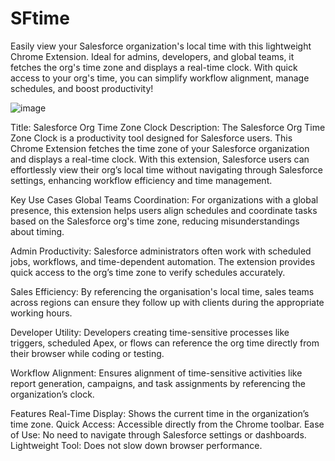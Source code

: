 # SFtime
Easily view your Salesforce organization's local time with this lightweight Chrome Extension. Ideal for admins, developers, and global teams, it fetches the org's time zone and displays a real-time clock. With quick access to your org's time, you can simplify workflow alignment, manage schedules, and boost productivity!

![image](https://github.com/user-attachments/assets/1ff887ba-1b9a-4cc4-86b6-7c36178c787f)


Title: Salesforce Org Time Zone Clock
Description:
The Salesforce Org Time Zone Clock is a productivity tool designed for Salesforce users. This Chrome Extension fetches the time zone of your Salesforce organization and displays a real-time clock. With this extension, Salesforce users can effortlessly view their org’s local time without navigating through Salesforce settings, enhancing workflow efficiency and time management.

Key Use Cases
Global Teams Coordination:
For organizations with a global presence, this extension helps users align schedules and coordinate tasks based on the Salesforce org's time zone, reducing misunderstandings about timing.

Admin Productivity:
Salesforce administrators often work with scheduled jobs, workflows, and time-dependent automation. The extension provides quick access to the org’s time zone to verify schedules accurately.

Sales Efficiency:
By referencing the organisation's local time, sales teams across regions can ensure they follow up with clients during the appropriate working hours.

Developer Utility:
Developers creating time-sensitive processes like triggers, scheduled Apex, or flows can reference the org time directly from their browser while coding or testing.

Workflow Alignment:
Ensures alignment of time-sensitive activities like report generation, campaigns, and task assignments by referencing the organization’s clock.

Features
Real-Time Display: Shows the current time in the organization’s time zone.
Quick Access: Accessible directly from the Chrome toolbar.
Ease of Use: No need to navigate through Salesforce settings or dashboards.
Lightweight Tool: Does not slow down browser performance.
